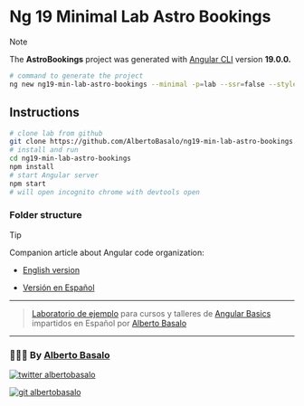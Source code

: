 # Ng 19 Minimal Lab Astro Bookings

> [!NOTE]
> The **AstroBookings** project was generated with [Angular CLI](https://github.com/angular/angular-cli) version **19.0.0.**

```bash
# command to generate the project
ng new ng19-min-lab-astro-bookings --minimal -p=lab --ssr=false --style=css --experimental-zoneless
```

## Instructions

```bash
# clone lab from github
git clone https://github.com/AlbertoBasalo/ng19-min-lab-astro-bookings.git
# install and run
cd ng19-min-lab-astro-bookings
npm install
# start Angular server
npm start
# will open incognito chrome with devtools open
```

### Folder structure

> [!TIP]
> Companion article about Angular code organization:

- [English version](https://medium.com/@albertobasalo/file-and-folder-structure-for-angular-applications-3130efc582e3)

- [Versión en Español](https://www.linkedin.com/pulse/estructura-de-archivos-y-carpetas-para-aplicaciones-angular-basalo-3vcff)

---

> [Laboratorio de ejemplo](https://github.com/albertobasalo/ng-lab) para cursos y talleres de [Angular Basics](https://albertobasalo.notion.site/Angular-Moderno-V17-8d69354edacb41cbaa921a9fbb8a17d0) impartidos en Español por [Alberto Basalo](https://albertobasalo.dev)

---

<footer>
  <h3>🧑🏼‍💻 By <a href="https://albertobasalo.dev" target="blank">Alberto Basalo</a> </h3>
  <p>
    <a href="https://twitter.com/albertobasalo" target="blank">
      <img src="https://img.shields.io/twitter/follow/albertobasalo?logo=twitter&style=for-the-badge" alt="twitter albertobasalo" />
    </a>
  </p>
  <p>
    <a href="https://github.com/albertobasalo" target="blank">
      <img 
        src="https://img.shields.io/github/followers/albertobasalo?logo=github&label=profile albertobasalo&style=for-the-badge" alt="git albertobasalo" />
    </a>
  </p>
</footer>
